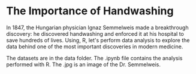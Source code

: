 # The Importance of Handwashing

In 1847, the Hungarian physician Ignaz Semmelweis made a breakthrough discovery: he discovered handwashing and 
enforced it at his hospital to save hundreds of lives. Using, R, let's perform data analysis to explore the data 
behind one of the most important discoveries in modern medicine.

The datasets are in the data folder.
The .ipynb file contains the analysis performed with R.
The .jpg is an image of the Dr. Semmelweis.
